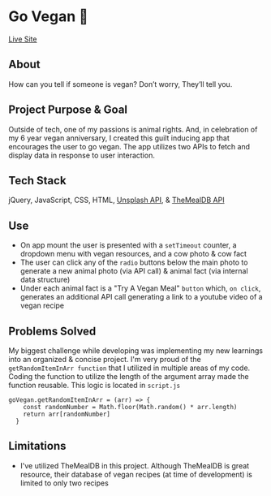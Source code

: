 # Go Vegan 🌱
<a href="https://itsoliviasparks-go-vegan.netlify.app">Live Site</a>

## About
How can you tell if someone is vegan? Don’t worry, They’ll tell you.

## Project Purpose & Goal
Outside of tech, one of my passions is animal rights. And, in celebration of my 6 year vegan anniversary, I created this guilt inducing app that encourages the user to go vegan. The app utilizes two APIs to fetch and display data in response to user interaction.

## Tech Stack
jQuery, JavaScript, CSS, HTML, <a href="https://unsplash.com/developers">Unsplash API</a>, & <a href="https://www.themealdb.com/api.php">TheMealDB API</a>

## Use
- On app mount the user is presented with a `setTimeout` counter, a dropdown menu with vegan resources, and a cow photo & cow fact
- The user can click any of the `radio` buttons below the main photo to generate a new animal photo (via API call) & animal fact (via internal data structure)
- Under each animal fact is a "Try A Vegan Meal" `button` which, `on click`, generates an additional API call generating a link to a youtube video of a vegan recipe

## Problems Solved
My biggest challenge while developing was implementing my new learnings into an organized & concise project. I'm very proud of the `getRandomItemInArr function` that I utilized in multiple areas of my code. Coding the function to utilize the length of the argument array made the function reusable.
This logic is located in `script.js`
```
goVegan.getRandomItemInArr = (arr) => {
    const randomNumber = Math.floor(Math.random() * arr.length)
    return arr[randomNumber]
  }
```

## Limitations
- I've utilized TheMealDB in this project. Although TheMealDB is great resource, their database of vegan recipes (at time of development) is limited to only two recipes
